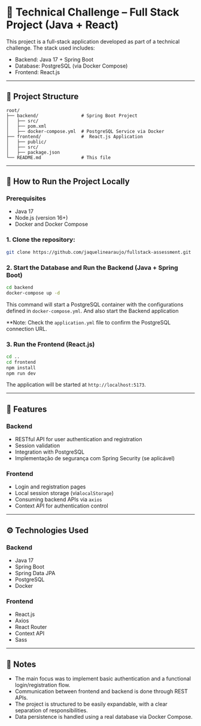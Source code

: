# 🧪 Technical Challenge – Full Stack Project (Java + React)

This project is a full-stack application developed as part of a technical challenge. The stack used includes:

- Backend: Java 17 + Spring Boot
- Database: PostgreSQL (via Docker Compose)
- Frontend: React.js

---

## 📁 Project Structure

```
root/
├── backend/                # Spring Boot Project
│   ├── src/                
│   ├── pom.xml     
│   ├── docker-compose.yml  # PostgreSQL Service via Docker         
├── frontend/               #  React.js Application
│   ├── public/
│   ├── src/
│   ├── package.json
└── README.md               # This file
```

---

## 🚀 How to Run the Project Locally

### Prerequisites

- Java 17
- Node.js (version 16+)
- Docker and Docker Compose

### 1. Clone the repository:
```bash
git clone https://github.com/jaquelinearaujo/fullstack-assessment.git
```

### 2. Start the Database and Run the Backend (Java + Spring Boot)

```bash
cd backend
docker-compose up -d
```

This command will start a PostgreSQL container with the configurations defined in `docker-compose.yml`.
And also start the Backend application

**Note: Check the `application.yml` file to confirm the PostgreSQL connection URL.

### 3. Run the Frontend (React.js)

```bash
cd ..
cd frontend
npm install
npm run dev
```

The application will be started at `http://localhost:5173`.

---

## 🔐  Features

### Backend

- RESTful API for user authentication and registration
- Session validation
- Integration with PostgreSQL
- Implementação de segurança com Spring Security (se aplicável)

### Frontend

- Login and registration pages
- Local session storage (via`localStorage`)
- Consuming backend APIs via `axios`
- Context API for authentication control

---

## ⚙️ Technologies Used

### Backend

- Java 17
- Spring Boot
- Spring Data JPA
- PostgreSQL
- Docker

### Frontend

- React.js
- Axios
- React Router
- Context API
- Sass

---

## 📝 Notes 

- The main focus was to implement basic authentication and a functional login/registration flow.
- Communication between frontend and backend is done through REST APIs.
- The project is structured to be easily expandable, with a clear separation of responsibilities.
- Data persistence is handled using a real database via Docker Compose.